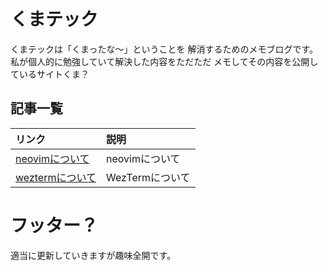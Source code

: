 # くまテック
くまテックは「くまったな〜」ということを
解消するためのメモブログです。
私が個人的に勉強していて解決した内容をただただ
メモしてその内容を公開しているサイトくま？

## 記事一覧

|リンク|説明|
|:---|:----|
|[neovimについて](./md_doc/doc_vim/doc_nvim.md)|neovimについて|
|[weztermについて](./md_doc/doc_wezterm/intro_wezterm.md)|WezTermについて|

# フッター？
適当に更新していきますが趣味全開です。

